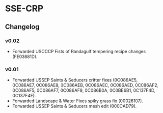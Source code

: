 # SSE-CRP
## Changelog
### v0.02
* Forwarded USCCCP Fists of Randagulf tempering recipe changes (FE03681D).
### v0.01
* Forwarded USSEP Saints & Seducers critter fixes (0C086AE5, 0C086AE7, 0C086AE8, 0C086AEB, 0C086AEC, 0C086AED, 0C086AF2, 0C086AF5, 0C086AF7, 0C086AF9, 0C086B0A, 0C0BE6B1, 0C137F4D, 0C137F4E).
* Forwarded Landscape & Water Fixes spiky grass fix (00026107).
* Forwarded USSEP Saints & Seducers mesh edit (000CAD79).
